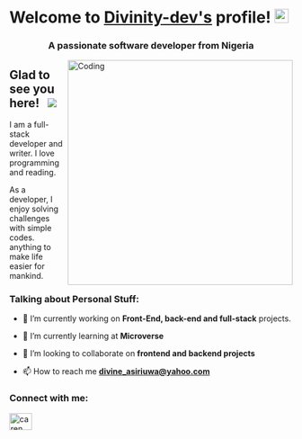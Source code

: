 
# Welcome to [Divinity-dev's]((https://divinity-dev.github.io/Portfolio2/)) profile! <a href="https://www.aswinbarath.me/"><img src="https://media.giphy.com/media/hvRJCLFzcasrR4ia7z/giphy.gif" width="25px"></a>

<h3 align="center">A passionate software developer from Nigeria</h3>
<img align="right" alt="Coding" width="400" src="https://res.cloudinary.com/practicaldev/image/fetch/s--2bZIjPGC--/c_limit%2Cf_auto%2Cfl_progressive%2Cq_66%2Cw_880/https://dev-to-uploads.s3.amazonaws.com/i/d4tvukbt5mra37cvwklk.gif">

## Glad to see you here! &nbsp; <a href="https://visitorbadge.io/status?path=Caren%20Koroeny"><img src="https://api.visitorbadge.io/api/visitors?path=Caren%20Koroeny&label=Visitors&countColor=%23263759" /></a>

I am a full-stack developer and writer. I love programming and reading.

As a developer, I enjoy solving challenges with simple codes. anything to make life easier for mankind.


### Talking about Personal Stuff:

- 🔭 I’m currently working on **Front-End, back-end and full-stack** projects.

- 🌱 I’m currently learning at **Microverse**

- 👯 I’m looking to collaborate on **frontend and backend projects**

- 📫 How to reach me **divine_asiriuwa@yahoo.com**

<h3 align="left">Connect with me:</h3>

<p align="left">

<a href=(https://www.linkedin.com/in/divine-asiriuwa-a87227a3/) target="blank"><img align="center" src="https://raw.githubusercontent.com/rahuldkjain/github-profile-readme-generator/master/src/images/icons/Social/linked-in-alt.svg" alt="caren siya" height="30" width="40" /></a>
</p>

